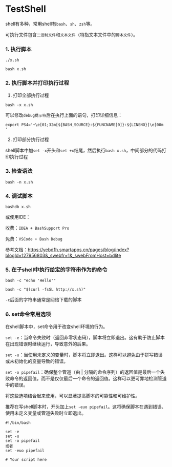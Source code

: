 # TestShell

shell有多种，常用shell有`bash`、`sh`、`zsh`等。

可执行文件包含`二进制文件`和`文本文件`（特指文本文件中的`脚本文件`）。

### 1. 执行脚本

`./x.sh`

`bash x.sh`

### 2. 执行脚本并打印执行过程

1. 打印全部执行过程

`bash -x x.sh`

可以修改`debug提示符`后在执行上面的语句，打印详细信息：

`export PS4='+\e[01;32m[${BASH_SOURCE}:${FUNCNAME[0]}:${LINENO}]\e[00m '`

2. 打印部分执行过程

shell脚本中加`set -x`开头和`set +x`结尾，然后执行`bash x.sh`，中间部分的代码打印执行过程

### 3. 检查语法

`bash -n x.sh`

### 4. 调试脚本

`bashdb x.sh`

或使用IDE：

收费：`IDEA + BashSupport Pro`

免费：`VSCode + Bash Debug`

参考文档：https://yebd1h.smartapps.cn/pages/blog/index?blogId=127956803&_swebfr=1&_swebFromHost=bdlite

### 5. 在子shell中执行给定的字符串作为的命令

`bash -c "echo 'Hello'"`

`bash -c "$(curl -fsSL http://x.sh)"`

`-c`后面的字符串通常是网络下载的脚本

### 6. set命令常用选项

在shell脚本中，set命令用于改变shell环境的行为。

`set -e`：当命令失败时（返回非零状态码），脚本将立即退出。这有助于防止脚本在出现错误时继续运行，导致意外的后果。

`set -u`：当使用未定义的变量时，脚本将立即退出。这样可以避免由于拼写错误或未初始化的变量导致的错误。

`set -o pipefail`：确保整个管道（由 | 分隔的命令序列）的返回值是最后一个失败命令的返回值，而不是仅仅最后一个命令的返回值。这样可以更可靠地检测管道中的错误。

将这些选项结合起来使用，可以显著提高脚本的可靠性和可维护性。

推荐在写shell脚本时，开头加上`set -euo pipefail`。这将确保脚本在遇到错误、使用未定义变量或管道失败时立即退出。

```
#!/bin/bash

set -e
set -u
set -o pipefail
或者
set -euo pipefail

# Your script here
```
